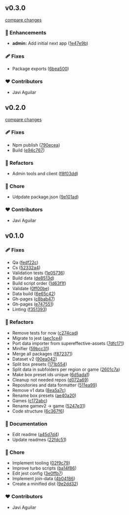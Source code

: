 ## v0.3.0

[compare changes](https://github.com/itsjavi/supereffective-dataset/compare/v0.2.0...v0.3.0)

### 🚀 Enhancements

- **admin:** Add initial next app ([1e47e9b](https://github.com/itsjavi/supereffective-dataset/commit/1e47e9b))

### 🩹 Fixes

- Package exports ([6bea500](https://github.com/itsjavi/supereffective-dataset/commit/6bea500))

### ❤️ Contributors

- Javi Aguilar

## v0.2.0

[compare changes](https://github.com/itsjavi/supereffective-dataset/compare/v0.1.0...v0.2.0)

### 🩹 Fixes

- Npm publish ([790ecea](https://github.com/itsjavi/supereffective-dataset/commit/790ecea))
- Build ([e94c767](https://github.com/itsjavi/supereffective-dataset/commit/e94c767))

### 💅 Refactors

- Admin tools and client ([f8f03dd](https://github.com/itsjavi/supereffective-dataset/commit/f8f03dd))

### 🏡 Chore

- Udpdate package.json ([9e101ad](https://github.com/itsjavi/supereffective-dataset/commit/9e101ad))

### ❤️ Contributors

- Javi Aguilar

## v0.1.0

### 🩹 Fixes

- Qa ([fedf22c](https://github.com/itsjavi/supereffective-dataset/commit/fedf22c))
- Cs ([52332a4](https://github.com/itsjavi/supereffective-dataset/commit/52332a4))
- Validation tests ([1e05736](https://github.com/itsjavi/supereffective-dataset/commit/1e05736))
- Build data ([de8513d](https://github.com/itsjavi/supereffective-dataset/commit/de8513d))
- Build script order ([1d63f1f](https://github.com/itsjavi/supereffective-dataset/commit/1d63f1f))
- Validate ([0ff00be](https://github.com/itsjavi/supereffective-dataset/commit/0ff00be))
- Data build ([6e65c42](https://github.com/itsjavi/supereffective-dataset/commit/6e65c42))
- Gh-pages ([c8bab47](https://github.com/itsjavi/supereffective-dataset/commit/c8bab47))
- Gh-pages ([e747551](https://github.com/itsjavi/supereffective-dataset/commit/e747551))
- Linting ([f351393](https://github.com/itsjavi/supereffective-dataset/commit/f351393))

### 💅 Refactors

- Remove tests for now ([c274cad](https://github.com/itsjavi/supereffective-dataset/commit/c274cad))
- Migrate to jest ([aec1ce4](https://github.com/itsjavi/supereffective-dataset/commit/aec1ce4))
- Port data importer from supereffective-assets
  ([7dfc171](https://github.com/itsjavi/supereffective-dataset/commit/7dfc171))
- Minifier ([59bcc31](https://github.com/itsjavi/supereffective-dataset/commit/59bcc31))
- Merge all packages ([f872371](https://github.com/itsjavi/supereffective-dataset/commit/f872371))
- Dataset v2 ([90ea042](https://github.com/itsjavi/supereffective-dataset/commit/90ea042))
- Split box presets ([171b554](https://github.com/itsjavi/supereffective-dataset/commit/171b554))
- Split data in subfolders per region or game
  ([2601c7a](https://github.com/itsjavi/supereffective-dataset/commit/2601c7a))
- Make box preset ids unique ([6d5ada1](https://github.com/itsjavi/supereffective-dataset/commit/6d5ada1))
- Cleanup not needed repos ([d072a69](https://github.com/itsjavi/supereffective-dataset/commit/d072a69))
- Repositories and data formatter ([511ea99](https://github.com/itsjavi/supereffective-dataset/commit/511ea99))
- Remove v1 data ([8ea5a7c](https://github.com/itsjavi/supereffective-dataset/commit/8ea5a7c))
- Rename box presets ([ae40a20](https://github.com/itsjavi/supereffective-dataset/commit/ae40a20))
- Games ([c172abc](https://github.com/itsjavi/supereffective-dataset/commit/c172abc))
- Rename gamev2 -> game ([5247e31](https://github.com/itsjavi/supereffective-dataset/commit/5247e31))
- Code structure ([6c367f6](https://github.com/itsjavi/supereffective-dataset/commit/6c367f6))

### 📖 Documentation

- Edit readme ([a45d7d4](https://github.com/itsjavi/supereffective-dataset/commit/a45d7d4))
- Update readmes ([22fdc51](https://github.com/itsjavi/supereffective-dataset/commit/22fdc51))

### 🏡 Chore

- Implement tooling ([02f9c79](https://github.com/itsjavi/supereffective-dataset/commit/02f9c79))
- Improve turbo scripts ([ba14f86](https://github.com/itsjavi/supereffective-dataset/commit/ba14f86))
- Edit jest config ([3e0ffb7](https://github.com/itsjavi/supereffective-dataset/commit/3e0ffb7))
- Implement join-data ([4b04186](https://github.com/itsjavi/supereffective-dataset/commit/4b04186))
- Create a minified dist ([9e2dd32](https://github.com/itsjavi/supereffective-dataset/commit/9e2dd32))

### ❤️ Contributors

- Javi Aguilar
